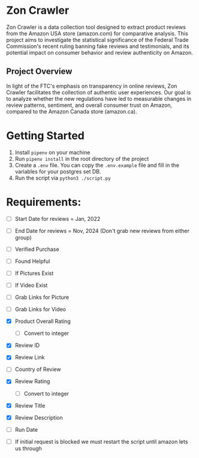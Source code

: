 # Zon Crawler

Zon Crawler is a data collection tool designed to extract product reviews from the Amazon USA store (amazon.com) for comparative analysis. This project aims to investigate the statistical significance of the Federal Trade Commission's recent ruling banning fake reviews and testimonials, and its potential impact on consumer behavior and review authenticity on Amazon.

## Project Overview

In light of the FTC's emphasis on transparency in online reviews, Zon Crawler facilitates the collection of authentic user experiences. Our goal is to analyze whether the new regulations have led to measurable changes in review patterns, sentiment, and overall consumer trust on Amazon, compared to the Amazon Canada store (amazon.ca).

# Getting Started

1. Install `pipenv` on your machine
2. Run `pipenv install` in the root directory of the project
3. Create a `.env` file. You can copy the `.env.example` file and fill in the variables for your postgres set DB.
4. Run the script via `python3 ./script.py`

# Requirements:

- [ ] Start Date for reviews = Jan, 2022
- [ ] End Date for reviews = Nov, 2024 (Don't grab new reviews from either group)

- [ ] Verified Purchase
- [ ] Found Helpful
- [ ] If Pictures Exist
- [ ] If Video Exist
- [ ] Grab Links for Picture
- [ ] Grab Links for Video
- [x] Product Overall Rating
  - [ ] Convert to integer
- [x] Review ID
- [x] Review Link
- [ ] Country of Review
- [x] Review Rating
  - [ ] Convert to integer
- [x] Review Title
- [x] Review Description
- [ ] Run Date
- [ ] If initial request is blocked we must restart the script until amazon lets us through
